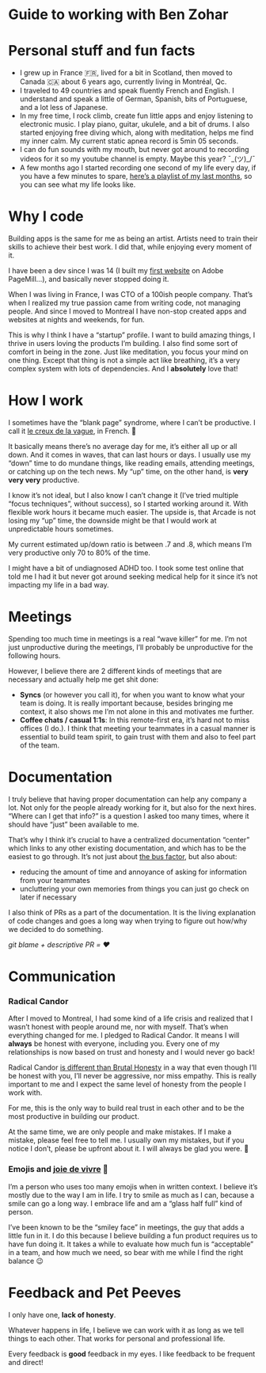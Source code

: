 # Guide to working with Ben Zohar

# Personal stuff and fun facts

- I grew up in France 🇫🇷, lived for a bit in Scotla󠁧nd, then moved to Canada 🇨🇦 about 6 years ago, currently living in Montréal, Qc.
- I traveled to 49 countries and speak fluently French and English. I understand and speak a little of German, Spanish, bits of Portuguese, and a lot less of Japanese.
- In my free time, I rock climb, create fun little apps and enjoy listening to electronic music. I play piano, guitar, ukulele, and a bit of drums. I also started enjoying free diving which, along with meditation, helps me find my inner calm. My current static apnea record is 5min 05 seconds.
- I can do fun sounds with my mouth, but never got around to recording videos for it so my youtube channel is empty. Maybe this year? ¯\_(ツ)_/¯
- A few months ago I started recording one second of my life every day, if you have a few minutes to spare, [here’s a playlist of my last months](https://www.youtube.com/watch?v=VOM6vFPnrrI&list=PL0ZTVep8zUAU4dNggqmgGYYhDbpadTvH1&index=1&ab_channel=BenZohar), so you can see what my life looks like.

# Why I code

Building apps is the same for me as being an artist. Artists need to train their skills to achieve their best work. I did that, while enjoying every moment of it.

I have been a dev since I was 14 (I built my [first website](http://chatruch.free.fr/) on Adobe PageMill…), and basically never stopped doing it.

When I was living in France, I was CTO of a 100ish people company. That’s when I realized my true passion came from writing code, not managing people. And since I moved to Montreal I have non-stop created apps and websites at nights and weekends, for fun. 

This is why I think I have a “startup” profile. I want to build amazing things, I thrive in users loving the products I’m building. I also find some sort of comfort in being in the zone. Just like meditation, you focus your mind on one thing. Except that thing is not a simple act like breathing, it’s a very complex system with lots of dependencies. And I **absolutely** love that!

# How I work

I sometimes have the “blank page” syndrome, where I can’t be productive. I call it [le creux de la vague](https://translate.google.ca/?sl=auto&tl=en&text=le%20creux%20de%20la%20vague&op=translate), in French. 🌊

It basically means there’s no average day for me, it’s either all up or all down. And it comes in waves, that can last hours or days. I usually use my “down” time to do mundane things, like reading emails, attending meetings, or catching up on the tech news. My “up” time, on the other hand, is **very very very** productive. 

I know it’s not ideal, but I also know I can’t change it (I’ve tried multiple “focus techniques”, without success), so I started working around it. With flexible work hours it became much easier. The upside is, that Arcade is not losing my “up” time, the downside might be that I would work at unpredictable hours sometimes.

My current estimated up/down ratio is between .7 and .8, which means I’m very productive only 70 to 80% of the time.

I might have a bit of undiagnosed ADHD too. I took some test online that told me I had it but never got around seeking medical help for it since it’s not impacting my life in a bad way.

# Meetings

Spending too much time in meetings is a real “wave killer” for me. I’m not just unproductive during the meetings, I’ll probably be unproductive for the following hours.

However, I believe there are 2 different kinds of meetings that are necessary and actually help me get shit done:

- **Syncs** (or however you call it), for when you want to know what your team is doing. It is really important because, besides bringing me context, it also shows me I’m not alone in this and motivates me further.
- **Coffee chats / casual 1:1s**: In this remote-first era, it’s hard not to miss offices (I do.). I think that meeting your teammates in a casual manner is essential to build team spirit, to gain trust with them and also to feel part of the team.

# Documentation

I truly believe that having proper documentation can help any company a lot. Not only for the people already working for it, but also for the next hires. “Where can I get that info?” is a question I asked too many times, where it should have “just” been available to me.

That’s why I think it’s crucial to have a centralized documentation “center” which links to any other existing documentation, and which has to be the easiest to go through. It’s not just about [the bus factor](https://en.wikipedia.org/wiki/Bus_factor#:~:text=The%20%22bus%20factor%22%20is%20the,disappearing%20suddenly%20from%20the%20project.), but also about:

- reducing the amount of time and annoyance of asking for information from your teammates
- uncluttering your own memories from things you can just go check on later if necessary

I also think of PRs as a part of the documentation. It is the living explanation of code changes and goes a long way when trying to figure out how/why we decided to do something. 

*git blame + descriptive PR = ❤️*

# Communication

### Radical Candor

After I moved to Montreal, I had some kind of a life crisis and realized that I wasn’t honest with people around me, nor with myself. That’s when everything changed for me. I pledged to Radical Candor. It means I will **always** be honest with everyone, including you. Every one of my relationships is now based on trust and honesty and I would never go back!

Radical Candor [is different than Brutal Honesty](https://www.radicalcandor.com/radical-candor-not-brutal-honesty/) in a way that even though I’ll be honest with you, I’ll never be aggressive, nor miss empathy. This is really important to me and I expect the same level of honesty from the people I work with. 

For me, this is the only way to build real trust in each other and to be the most productive in building our product.

At the same time, we are only people and make mistakes. If I make a mistake, please feel free to tell me. I usually own my mistakes, but if you notice I don’t, please be upfront about it. I will always be glad you were. 🙏

### Emojis and [joie de vivre](https://en.wikipedia.org/wiki/Joie_de_vivre) 🤪

I’m a person who uses too many emojis when in written context. I believe it’s mostly due to the way I am in life. I try to smile as much as I can, because a smile can go a long way. I embrace life and am a “glass half full” kind of person. 

I’ve been known to be the “smiley face” in meetings, the guy that adds a little fun in it. I do this because I believe building a fun product requires us to have fun doing it. It takes a while to evaluate how much fun is “acceptable” in a team, and how much we need, so bear with me while I find the right balance 😉

# Feedback and Pet Peeves

I only have one, **lack of honesty**. 

Whatever happens in life, I believe we can work with it as long as we tell things to each other. That works for personal and professional life.

Every feedback is **good** feedback in my eyes. I like feedback to be frequent and direct!
